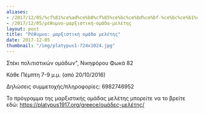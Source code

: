 ```yaml
---
aliases:
- /2017/12/05/%cf%81%ce%ad%ce%b8%cf%85%ce%bc%ce%bd%ce%bf-%ce%bc%ce%b1%cf%81%ce%be%ce%b9%cf%83%cf%84%ce%b9%ce%ba%ce%ae-%ce%bf%ce%bc%ce%ac%ce%b4%ce%b1-%ce%bc%ce%b5%ce%bb%ce%ad%cf%84%ce%b7%cf%82
- /2017/12/05/ρέθυμνο-μαρξιστική-ομάδα-μελέτης
layout: post
title: "Ρέθυμνο: μαρξιστική ομάδα μελέτης"
date: 2017-12-05
thumbnail: "/img/platypus1-724x1024.jpg"
---
```


Στέκι πολιτιστικών ομάδων", Νικηφόρου Φωκά 82

Κάθε Πέμπτη 7-9 μ.μ. (από 20/10/2016)

Δηλώσεις συμμετοχής/πληροφορίες: 6982746952

Το πρόγραμμα της μαρξιστικής ομάδας μελέτης μπορείτε να το βρείτε εδώ: https://platypus1917.org/greece/ομάδες-μελέτης/

